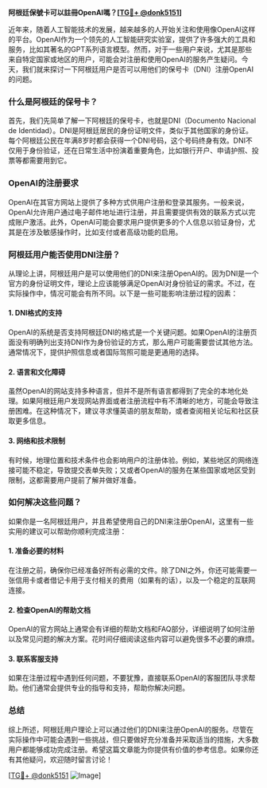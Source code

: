 **阿根廷保號卡可以註冊OpenAI嗎？[[TG💪+ @donk5151](https://t.me/s/donk5151)]**

近年来，随着人工智能技术的发展，越来越多的人开始关注和使用像OpenAI这样的平台。OpenAI作为一个领先的人工智能研究实验室，提供了许多强大的工具和服务，比如其著名的GPT系列语言模型。然而，对于一些用户来说，尤其是那些来自特定国家或地区的用户，可能会对注册和使用OpenAI的服务产生疑问。今天，我们就来探讨一下阿根廷用户是否可以用他们的保号卡（DNI）注册OpenAI的问题。

### 什么是阿根廷的保号卡？

首先，我们先简单了解一下阿根廷的保号卡，也就是DNI（Documento Nacional de Identidad）。DNI是阿根廷居民的身份证明文件，类似于其他国家的身份证。每个阿根廷公民在年满8岁时都会获得一个DNI号码，这个号码终身有效。DNI不仅用于身份验证，还在日常生活中扮演着重要角色，比如银行开户、申请护照、投票等都需要用到它。

### OpenAI的注册要求

OpenAI在其官方网站上提供了多种方式供用户注册和登录其服务。一般来说，OpenAI允许用户通过电子邮件地址进行注册，并且需要提供有效的联系方式以完成账户激活。此外，OpenAI可能会要求用户提供更多的个人信息以验证身份，尤其是在涉及敏感操作时，比如支付或者高级功能的启用。

### 阿根廷用户能否使用DNI注册？

从理论上讲，阿根廷用户是可以使用他们的DNI来注册OpenAI的。因为DNI是一个官方的身份证明文件，理论上应该能够满足OpenAI对身份验证的需求。不过，在实际操作中，情况可能会有所不同。以下是一些可能影响注册过程的因素：

#### 1. **DNI格式的支持**
   OpenAI的系统是否支持阿根廷DNI的格式是一个关键问题。如果OpenAI的注册页面没有明确列出支持DNI作为身份验证的方式，那么用户可能需要尝试其他方法。通常情况下，提供护照信息或者国际驾照可能是更通用的选择。

#### 2. **语言和文化障碍**
   虽然OpenAI的网站支持多种语言，但并不是所有语言都得到了完全的本地化处理。如果阿根廷用户发现网站界面或者注册流程中有不清晰的地方，可能会导致注册困难。在这种情况下，建议寻求懂英语的朋友帮助，或者查阅相关论坛和社区获取更多信息。

#### 3. **网络和技术限制**
   有时候，地理位置和技术条件也会影响用户的注册体验。例如，某些地区的网络连接可能不稳定，导致提交表单失败；又或者OpenAI的服务在某些国家或地区受到限制，这都需要用户提前了解并做好准备。

### 如何解决这些问题？

如果你是一名阿根廷用户，并且希望使用自己的DNI来注册OpenAI，这里有一些实用的建议可以帮助你顺利完成注册：

#### 1. **准备必要的材料**
   在注册之前，确保你已经准备好所有必需的文件。除了DNI之外，你还可能需要一张信用卡或者借记卡用于支付相关的费用（如果有的话），以及一个稳定的互联网连接。

#### 2. **检查OpenAI的帮助文档**
   OpenAI的官方网站上通常会有详细的帮助文档和FAQ部分，详细说明了如何注册以及常见问题的解决方案。花时间仔细阅读这些内容可以避免很多不必要的麻烦。

#### 3. **联系客服支持**
   如果在注册过程中遇到任何问题，不要犹豫，直接联系OpenAI的客服团队寻求帮助。他们通常会提供专业的指导和支持，帮助你解决问题。

### 总结

综上所述，阿根廷用户理论上可以通过他们的DNI来注册OpenAI的服务。尽管在实际操作中可能会遇到一些挑战，但只要做好充分准备并采取适当的措施，大多数用户都能够成功完成注册。希望这篇文章能为你提供有价值的参考信息。如果你还有其他疑问，欢迎随时留言讨论！

[[TG💪+ @donk5151](https://t.me/s/donk5151) ![Image](https://i.postimg.cc/rwNCRYN7/Snipaste-2025-04-30-17-27-05.png)]